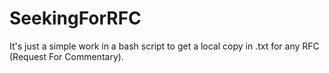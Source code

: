 # SeekingForRFC
It's just a simple work in a bash script to get a local copy in .txt for any RFC (Request For Commentary).
